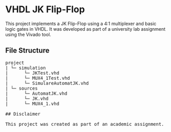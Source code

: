 # VHDL JK Flip-Flop

This project implements a JK Flip-Flop using a 4:1 multiplexer and basic logic gates in VHDL. It was developed as part of a university lab assignment using the Vivado tool.

## File Structure

<pre>
project
| └─ simulation
|      └─ JKTest.vhd
|      └─ MUX4_1Test.vhd
|      └─ SimulareAutomatJK.vhd
| └─ sources
|      └─ AutomatJK.vhd
|      └─ JK.vhd
|      └─ MUX4_1.vhd

## Disclaimer

This project was created as part of an academic assignment. Feel free to use it for learning purposes, but please do not submit it as your own work in educational settings.
